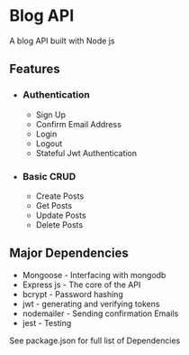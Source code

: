 # Blog API

A blog API built with Node js

## Features
- ### Authentication
    - Sign Up
    - Confirm Email Address
    - Login 
    - Logout
    - Stateful Jwt Authentication
- ### Basic CRUD
    - Create Posts
    - Get Posts
    - Update Posts
    - Delete Posts

## Major Dependencies
- Mongoose - Interfacing with mongodb 
- Express js - The core of the API
- bcrypt - Password hashing
- jwt - generating and verifying tokens
- nodemailer - Sending confirmation Emails
- jest - Testing

See package.json for full list of Dependencies